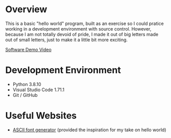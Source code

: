# Overview

This is a basic "hello world" program, built as an exercise so I could pratice working in a development environment with source control. However, because I am not totally devoid of pride, I made it out of big letters made out of small letters, just to make it a little bit more exciting.

[Software Demo Video](https://youtu.be/0yfef7mKLiM)

# Development Environment

* Python 3.8.10
* Visual Studio Code 1.71.1
* Git / GitHub

# Useful Websites

* [ASCII font generator](http://patorjk.com/software/taag/) (provided the inspiration for my take on hello world)